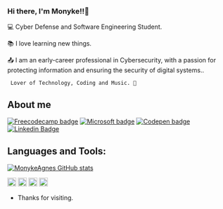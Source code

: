 ### Hi there, I'm Monyke!!👋


<p>💻 Cyber Defense and Software Engineering Student.</p>
<p>📚 I love learning new things.</p>
<p>📤 I am an early-career professional in Cybersecurity, with a passion for protecting information and ensuring the security of digital systems..</p>

     Lover of Technology, Coding and Music. 💓
     
  
 ## About me
[![Freecodecamp badge](https://img.shields.io/badge/free%20code%20camp-27273D?style=for-the-badge&logo=freecodecamp&logoColor=white&link=https://www.freecodecamp.org/monykeagneslopes/)](https://www.freecodecamp.org/monykeagneslopes)
[![Microsoft badge](https://img.shields.io/badge/Microsoft-666666?style=for-the-badge&logo=microsoft&logoColor=white&link=https://docs.microsoft.com/pt-br/users/monykelopes-4319/)](https://docs.microsoft.com/pt-br/users/monykelopes-4319/)
[![Codepen badge](https://img.shields.io/badge/Codepen-000000?style=for-thebadge&logo=codepen&logoColor=white&link=https://codepen.io/monykeagnes/)](https://codepen.io/monykeagnes)
[![Linkedin Badge](https://img.shields.io/badge/-LinkedIn-blue?style=flat-square&logo=Linkedin&logoColor=white&link=https://www.linkedin.com/in/monyke-agnes-3b120320b/)](https://www.linkedin.com/in/monyke-agnes-3b120320b/)

## Languages and Tools:
[![MonykeAgnes GitHub stats](https://github-readme-stats.vercel.app/api/top-langs/?username=monykeagnes)](https://github.com/monykeagnes/github-readme-stats)



<code><img height="20" src="https://img.shields.io/badge/Java-ED8B00?style=for-the-badge&logo=java&logoColor=white"></code>
<code><img height="20" src="https://img.shields.io/badge/Python-3776AB?style=for-the-badge&logo=python&logoColor=white"></code>
<code><img height="20" src="https://img.shields.io/badge/C%23-239120?style=for-the-badge&logo=c-sharp&logoColor=white"></code>
<code><img height="20" src="https://img.shields.io/badge/.NET-512BD4?style=for-the-badge&logo=dotnet&logoColor=white"></code>


- Thanks for visiting. 



     
     
     

